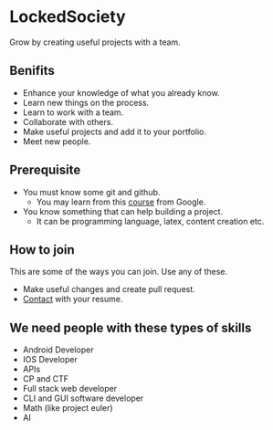 # LockedSociety

Grow by creating useful projects with a team.

## Benifits

- Enhance your knowledge of what you already know.
- Learn new things on the process.
- Learn to work with a team.
- Collaborate with others.
- Make useful projects and add it to your portfolio.
- Meet new people.

## Prerequisite

- You must know some git and github.
    - You may learn from this [course](https://in.coursera.org/learn/introduction-git-github) from Google.
- You know something that can help building a project.
    - It can be programming language, latex, content creation etc.

## How to join

This are some of the ways you can join. Use any of these.

- Make useful changes and create pull request.
- [Contact](mailto:ssujj@protonmail.com) with your resume.

## We need people with these types of skills

- Android Developer
- IOS Developer
- APIs
- CP and CTF
- Full stack web developer
- CLI and GUI software developer
- Math (like project euler)
- AI